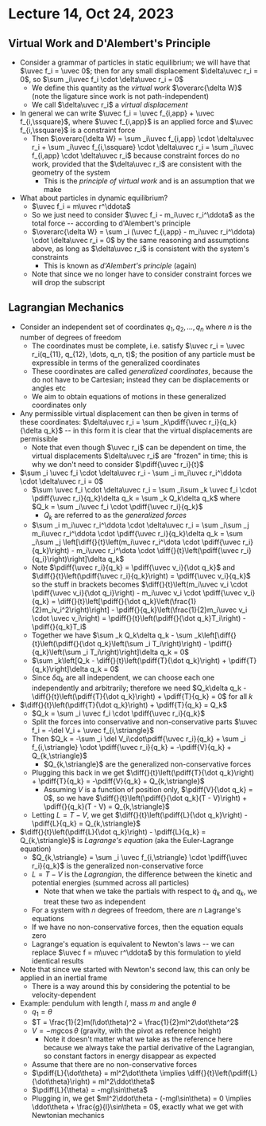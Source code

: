 # Lecture 14, Oct 24, 2023

## Virtual Work and D'Alembert's Principle

* Consider a grammar of particles in static equilibrium; we will have that $\uvec f_i = \uvec 0$; then for any small displacement $\delta\uvec r_i = 0$, so $\sum _i\uvec f_i \cdot \delta\uvec r_i = 0$
	* We define this quantity as the *virtual work* $\overarc{\delta W}$ (note the ligature since work is not path-independent)
	* We call $\delta\uvec r_i$ a *virtual displacement*
* In general we can write $\uvec f_i = \uvec f_{i,app} + \uvec f_{i,\ssquare}$, where $\uvec f_{i,app}$ is an applied force and $\uvec f_{i,\ssquare}$ is a constraint force
	* Then $\overarc{\delta W} = \sum _i\uvec f_{i,app} \cdot \delta\uvec r_i + \sum _i\uvec f_{i,\ssquare} \cdot \delta\uvec r_i = \sum _i\uvec f_{i,app} \cdot \delta\uvec r_i$ because constraint forces do no work, provided that the $\delta\uvec r_i$ are consistent with the geometry of the system
		* This is the *principle of virtual work* and is an assumption that we make
* What about particles in dynamic equilibrium?
	* $\uvec f_i = m\uvec r^\ddota$
	* So we just need to consider $\uvec f_i - m_i\uvec r_i^\ddota$ as the total force -- according to d'Alembert's principle
	* $\overarc{\delta W} = \sum _i (\uvec f_{i,app} - m_i\uvec r_i^\ddota) \cdot \delta\uvec r_i = 0$ by the same reasoning and assumptions above, as long as $\delta\uvec r_i$ is consistent with the system's constraints
		* This is known as *d'Alembert's principle* (again)
	* Note that since we no longer have to consider constraint forces we will drop the subscript

## Lagrangian Mechanics

* Consider an independent set of coordinates $q_1, q_2, \dots, q_n$ where $n$ is the number of degrees of freedom
	* The coordinates must be complete, i.e. satisfy $\uvec r_i = \uvec r_i(q_{11}, q_{12}, \dots, q_n, t)$; the position of any particle must be expressible in terms of the generalized coordinates
	* These coordinates are called *generalized coordinates*, because the do not have to be Cartesian; instead they can be displacements or angles etc
	* We aim to obtain equations of motions in these generalized coordinates only
* Any permissible virtual displacement can then be given in terms of these coordinates: $\delta\uvec r_i = \sum _k\pdiff{\uvec r_i}{q_k}{\delta q_k}$ -- in this form it is clear that the virtual displacements are permissible
	* Note that even though $\uvec r_i$ can be dependent on time, the virtual displacements $\delta\uvec r_i$ are "frozen" in time; this is why we don't need to consider $\pdiff{\uvec r_i}{t}$
* $\sum _i \uvec f_i \cdot \delta\uvec r_i - \sum _i m_i\uvec r_i^\ddota \cdot \delta\uvec r_i = 0$
	* $\sum \uvec f_i \cdot \delta\uvec r_i = \sum _i\sum _k \uvec f_i \cdot \pdiff{\uvec r_i}{q_k}\delta q_k = \sum _k Q_k\delta q_k$ where $Q_k = \sum _i\uvec f_i \cdot \pdiff{\uvec r_i}{q_k}$
		* $Q_k$ are referred to as the *generalized forces*
	* $\sum _i m_i\uvec r_i^\ddota \cdot \delta\uvec r_i = \sum _i\sum _j m_i\uvec r_i^\ddota \cdot \pdiff{\uvec r_i}{q_k}\delta q_k = \sum _i\sum _j \left[\diff{}{t}\left(m_i\uvec r_i^\dota \cdot \pdiff{\uvec r_i}{q_k}\right) - m_i\uvec r_i^\dota \cdot \diff{}{t}\left(\pdiff{\uvec r_i}{q_i}\right)\right]\delta q_k$
	* Note $\pdiff{\uvec r_i}{q_k} = \pdiff{\uvec v_i}{\dot q_k}$ and $\diff{}{t}\left(\pdiff{\uvec r_i}{q_k}\right) = \pdiff{\uvec v_i}{q_k}$ so the stuff in brackets becomes $\diff{}{t}\left(m_i\uvec v_i \cdot \pdiff{\uvec v_i}{\dot q_i}\right) - m_i\uvec v_i \cdot \pdiff{\uvec v_i}{q_k} = \diff{}{t}\left[\pdiff{}{\dot q_k}\left(\frac{1}{2}m_iv_i^2\right)\right] - \pdiff{}{q_k}\left(\frac{1}{2}m_i\uvec v_i \cdot \uvec v_i\right) = \pdiff{}{t}\left(\pdiff{}{\dot q_k}T_i\right) - \pdiff{}{q_k}T_i$
	* Together we have $\sum _k Q_k\delta q_k - \sum _k\left[\diff{}{t}\left(\pdiff{}{\dot q_k}\left(\sum _i T_i\right)\right) - \pdiff{}{q_k}\left(\sum _i T_i\right)\right]\delta q_k = 0$
	* $\sum _k\left[Q_k - \diff{}{t}\left(\pdiff{T}{\dot q_k}\right) + \pdiff{T}{q_k}\right]\delta q_k = 0$
	* Since $\delta q_k$ are all independent, we can choose each one independently and arbitrarily; therefore we need $Q_k\delta q_k - \diff{}{t}\left(\pdiff{T}{\dot q_k}\right) + \pdiff{T}{q_k} = 0$ for all $k$
* $\diff{}{t}\left(\pdiff{T}{\dot q_k}\right) + \pdiff{T}{q_k} = Q_k$
	* $Q_k = \sum _i \uvec f_i \cdot \pdiff{\uvec r_i}{q_k}$
	* Split the forces into conservative and non-conservative parts $\uvec f_i = -\del V_i + \uvec f_{i,\striangle}$
	* Then $Q_k = -\sum _i \del V_i\cdot\pdiff{\uvec r_i}{q_k} + \sum _i f_{i,\striangle} \cdot \pdiff{\uvec r_i}{q_k} = -\pdiff{V}{q_k} + Q_{k,\striangle}$
		* $Q_{k,\striangle}$ are the generalized non-conservative forces
	* Plugging this back in we get $\diff{}{t}\left(\pdiff{T}{\dot q_k}\right) + \pdiff{T}{q_k} = -\pdiff{V}{q_k} + Q_{k,\striangle}$
		* Assuming $V$ is a function of position only, $\pdiff{V}{\dot q_k} = 0$, so we have $\diff{}{t}\left(\pdiff{}{\dot q_k}(T - V)\right) + \pdiff{}{q_k}(T - V) = Q_{k,\striangle}$
	* Letting $L = T - V$, we get $\diff{}{t}\left(\pdiff{L}{\dot q_k}\right) - \pdiff{L}{q_k} = Q_{k,\striangle}$
* $\diff{}{t}\left(\pdiff{L}{\dot q_k}\right) - \pdiff{L}{q_k} = Q_{k,\striangle}$ is *Lagrange's equation* (aka the Euler-Lagrange equation)
	* $Q_{k,\striangle} = \sum _i \uvec f_{i,\striangle} \cdot \pdiff{\uvec r_i}{q_k}$ is the generalized non-conservative force
	* $L = T - V$ is the *Lagrangian*, the difference between the kinetic and potential energies (summed across all particles)
		* Note that when we take the partials with respect to $\dot q_k$ and $q_k$, we treat these two as independent
	* For a system with $n$ degrees of freedom, there are $n$ Lagrange's equations
	* If we have no non-conservative forces, then the equation equals zero
	* Lagrange's equation is equivalent to Newton's laws -- we can replace $\uvec f = m\uvec r^\ddota$ by this formulation to yield identical results
* Note that since we started with Newton's second law, this can only be applied in an inertial frame
	* There is a way around this by considering the potential to be velocity-dependent
* Example: pendulum with length $l$, mass $m$ and angle $\theta$
	* $q_1 = \theta$
	* $T = \frac{1}{2}m(l\dot\theta)^2 = \frac{1}{2}ml^2\dot\theta^2$
	* $V = -mg\cos\theta$ (gravity, with the pivot as reference height)
		* Note it doesn't matter what we take as the reference here because we always take the partial derivative of the Lagrangian, so constant factors in energy disappear as expected
	* Assume that there are no non-conservative forces
	* $\pdiff{L}{\dot\theta} = ml^2\dot\theta \implies \diff{}{t}\left(\pdiff{L}{\dot\theta}\right) = ml^2\ddot\theta$
	* $\pdiff{L}{\theta} = -mgl\sin\theta$
	* Plugging in, we get $ml^2\ddot\theta - (-mgl\sin\theta) = 0 \implies \ddot\theta + \frac{g}{l}\sin\theta = 0$, exactly what we get with Newtonian mechanics

